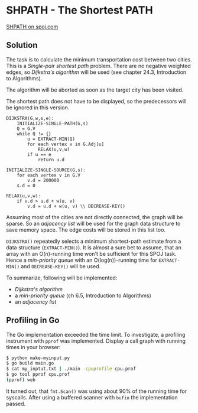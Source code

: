 # SHPATH - The Shortest PATH

[SHPATH on spoj.com](https://www.spoj.com/problems/SHPATH/)

## Solution

The task is to calculate the minimum transportation cost between two cities. This is a *Single-pair shortest path* problem. There are no negative weighted edges, so *Dijkstra's algorithm* will be used (see chapter 24.3, Introduction to Algorithms).

The algorithm will be aborted as soon as the target city has been visited.

The shortest path does not have to be displayed, so the predecessors will be ignored in this version.

```
DIJKSTRA(G,w,s,e):
    INITIALIZE-SINGLE-PATH(G,s)
    Q = G.V
    while Q != {}
        u = EXTRACT-MIN(Q)
        for each vertex v in G.Adj[u]
            RELAX(u,v,w)
        if u == e
            return u.d

INITIALIZE-SINGLE-SOURCE(G,s):
    for each vertex v in G.V
        v.d = 200000
    s.d = 0

RELAX(u,v,w):
    if v.d > u.d + w(u, v)
        v.d = u.d + w(u, v) \\ DECREASE-KEY()
```

Assuming most of the cities are not directly connected, the graph will be sparse. So an *adjacency list* will be used for the graph data structure to save memory space. The edge costs will be stored in this list too.

`DIJKSTRA()` repeatedly selects a minimum shortest-path estimate from a data structure (`EXTRACT-MIN()`). It is almost a sure bet to assume, that an array with an O(n)-running time won't be sufficient for this SPOJ task. Hence a *min-priority queue* with an O(log(n))-running time for `EXTRACT-MIN()` and `DECREASE-KEY()` will be used.

To summarize, following will be implemented:

* *Dijkstra's algorithm*
* a *min-priority queue* (ch 6.5, Introduction to Algorithms)
* an *adjacency list*

## Profiling in Go

The Go implementation exceeded the time limit. To investigate, a profiling instrument with `pprof` was implemented. Display a call graph with running times in your browser:

```sh
$ python make-myinput.py
$ go build main.go
$ cat my_inptut.txt | ./main -cpuprofile cpu.prof
$ go tool pprof cpu.prof
(pprof) web
```

It turned out, that `fmt.Scan()` was using about 90% of the running time for syscalls. After using a buffered scanner with `bufio` the implementation passed.
